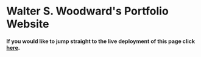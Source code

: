 # Walter S. Woodward's Portfolio Website

#### If you would like to jump straight to the live deployment of this page click <a href="https://walterswoodward.netlify.com/">here</a>.
